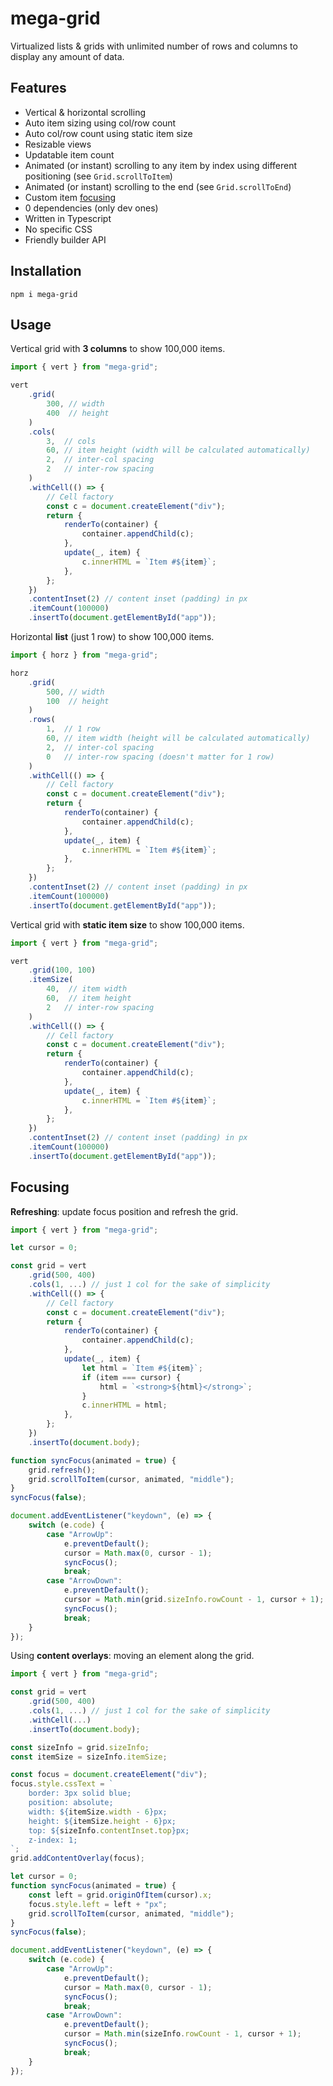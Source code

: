 # mega-grid

Virtualized lists & grids with unlimited number of rows and columns to display any amount of data.

## Features

* Vertical & horizontal scrolling
* Auto item sizing using col/row count
* Auto col/row count using static item size
* Resizable views
* Updatable item count
* Animated (or instant) scrolling to any item by index using different positioning (see `Grid.scrollToItem`)
* Animated (or instant) scrolling to the end (see `Grid.scrollToEnd`)
* Custom item [focusing](#focusing)
* 0 dependencies (only dev ones)
* Written in Typescript
* No specific CSS
* Friendly builder API

## Installation

```
npm i mega-grid
```

## Usage

Vertical grid with **3 columns** to show 100,000 items.
```js
import { vert } from "mega-grid";

vert
    .grid(
        300, // width
        400  // height
    )
    .cols(
        3,  // cols
        60, // item height (width will be calculated automatically)
        2,  // inter-col spacing
        2   // inter-row spacing
    )
    .withCell(() => {
        // Cell factory
        const c = document.createElement("div");
        return {
            renderTo(container) {
                container.appendChild(c);
            },
            update(_, item) {
                c.innerHTML = `Item #${item}`;
            },
        };
    })
    .contentInset(2) // content inset (padding) in px
    .itemCount(100000)
    .insertTo(document.getElementById("app"));
```

Horizontal **list** (just 1 row) to show 100,000 items.
```js
import { horz } from "mega-grid";

horz
    .grid(
        500, // width
        100  // height
    )
    .rows(
        1,  // 1 row
        60, // item width (height will be calculated automatically)
        2,  // inter-col spacing
        0   // inter-row spacing (doesn't matter for 1 row)
    )
    .withCell(() => {
        // Cell factory
        const c = document.createElement("div");
        return {
            renderTo(container) {
                container.appendChild(c);
            },
            update(_, item) {
                c.innerHTML = `Item #${item}`;
            },
        };
    })
    .contentInset(2) // content inset (padding) in px
    .itemCount(100000)
    .insertTo(document.getElementById("app"));
```

Vertical grid with **static item size** to show 100,000 items.
```js
import { vert } from "mega-grid";

vert
    .grid(100, 100)
    .itemSize(
        40,  // item width
        60,  // item height
        2   // inter-row spacing
    )
    .withCell(() => {
        // Cell factory
        const c = document.createElement("div");
        return {
            renderTo(container) {
                container.appendChild(c);
            },
            update(_, item) {
                c.innerHTML = `Item #${item}`;
            },
        };
    })
    .contentInset(2) // content inset (padding) in px
    .itemCount(100000)
    .insertTo(document.getElementById("app"));
```

## Focusing

**Refreshing**: update focus position and refresh the grid.
```js
import { vert } from "mega-grid";

let cursor = 0;

const grid = vert
    .grid(500, 400)
    .cols(1, ...) // just 1 col for the sake of simplicity
    .withCell(() => {
        // Cell factory
        const c = document.createElement("div");
        return {
            renderTo(container) {
                container.appendChild(c);
            },
            update(_, item) {
                let html = `Item #${item}`;
                if (item === cursor) {
                    html = `<strong>${html}</strong>`;
                }
                c.innerHTML = html;
            },
        };
    })
    .insertTo(document.body);

function syncFocus(animated = true) {
    grid.refresh();
    grid.scrollToItem(cursor, animated, "middle");
}
syncFocus(false);

document.addEventListener("keydown", (e) => {
    switch (e.code) {
        case "ArrowUp":
            e.preventDefault();
            cursor = Math.max(0, cursor - 1);
            syncFocus();
            break;
        case "ArrowDown":
            e.preventDefault();
            cursor = Math.min(grid.sizeInfo.rowCount - 1, cursor + 1);
            syncFocus();
            break;
    }
});
```

Using **content overlays**: moving an element along the grid.
```js
import { vert } from "mega-grid";

const grid = vert
    .grid(500, 400)
    .cols(1, ...) // just 1 col for the sake of simplicity
    .withCell(...)
    .insertTo(document.body);

const sizeInfo = grid.sizeInfo;
const itemSize = sizeInfo.itemSize;

const focus = document.createElement("div");
focus.style.cssText = `
    border: 3px solid blue;
    position: absolute;
    width: ${itemSize.width - 6}px;
    height: ${itemSize.height - 6}px;
    top: ${sizeInfo.contentInset.top}px;
    z-index: 1;
`;
grid.addContentOverlay(focus);

let cursor = 0;
function syncFocus(animated = true) {
    const left = grid.originOfItem(cursor).x;
    focus.style.left = left + "px";
    grid.scrollToItem(cursor, animated, "middle");
}
syncFocus(false);

document.addEventListener("keydown", (e) => {
    switch (e.code) {
        case "ArrowUp":
            e.preventDefault();
            cursor = Math.max(0, cursor - 1);
            syncFocus();
            break;
        case "ArrowDown":
            e.preventDefault();
            cursor = Math.min(sizeInfo.rowCount - 1, cursor + 1);
            syncFocus();
            break;
    }
});
```
